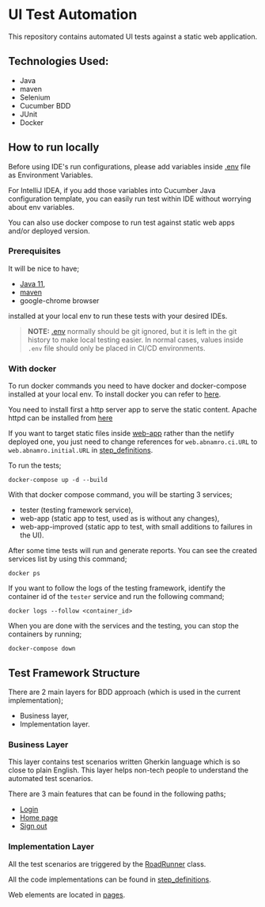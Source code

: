 # UI Test Automation

This repository contains automated UI tests against a static web application.

## Technologies Used:
 - Java
 - maven
 - Selenium
 - Cucumber BDD
 - JUnit
 - Docker

## How to run locally

Before using IDE's run configurations, please add variables inside [.env](.env) file as Environment Variables.

For IntelliJ IDEA, if you add those variables into Cucumber Java configuration template, you can easily run test within IDE without worrying about env variables.

You can also use docker compose to run test against static web apps and/or deployed version.

### Prerequisites

It will be nice to have;
- [Java 11](https://openjdk.org/install/),
- [maven](https://maven.apache.org/install.html)
- google-chrome browser

installed at your local env to run these tests with your desired IDEs.

> **NOTE:** [.env](.env) normally should be git ignored, but it is left in the git history to make local testing easier.
> In normal cases, values inside `.env` file should only be placed in CI/CD environments.

### With docker

To run docker commands you need to have docker and docker-compose installed at your local env.
To install docker you can refer to [here](https://docs.docker.com/get-docker/).

You need to install first a http server app to serve the static content.
Apache httpd can be installed from [here](https://httpd.apache.org/docs/2.4/install.html)

If you want to target static files inside [web-app](./web-app) rather than the netlify deployed one, you just need to change references for `web.abnamro.ci.URL` to `web.abnamro.initial.URL` in [step_definitions](src/test/java/com/abnamro/step_definitions).

To run the tests;
```shell
docker-compose up -d --build
```

With that docker compose command, you will be starting 3 services;
- tester (testing framework service),
- web-app (static app to test, used as is without any changes),
- web-app-improved (static app to test, with small additions to failures in the UI).

After some time tests will run and generate reports. You can see the created services list by using this command;
```shell
docker ps
```

If you want to follow the logs of the testing framework, identify the container id of the `tester` service and run the following command;
```shell
docker logs --follow <container_id>
```

When you are done with the services and the testing, you can stop the containers by running;
```shell
docker-compose down
```

## Test Framework Structure

There are 2 main layers for BDD approach (which is used in the current implementation);
- Business layer,
- Implementation layer.

### Business Layer

This layer contains test scenarios written Gherkin language which is so close to plain English.
This layer helps non-tech people to understand the automated test scenarios.

There are 3 main features that can be found in the following paths;
- [Login](src/test/resources/features/login.feature)
- [Home page](src/test/resources/features/homePage.feature)
- [Sign out](src/test/resources/features/signout.feature)

### Implementation Layer

All the test scenarios are triggered by the [RoadRunner](src/test/java/com/abnamro/runners/RoadRunner.java) class.

All the code implementations can be found in [step_definitions](src/test/java/com/abnamro/step_definitions).

Web elements are located in [pages](src/test/java/com/abnamro/pages).